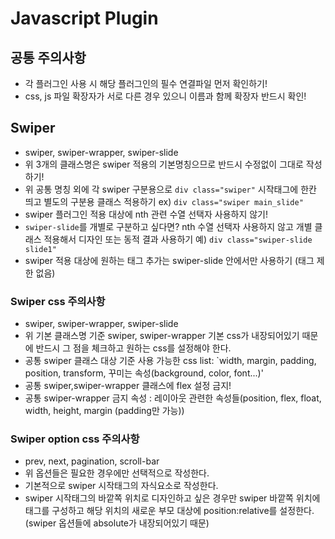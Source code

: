 # Javascript Plugin
## 공통 주의사항
* 각 플러그인 사용 시 해당 플러그인의 필수 연결파일 먼저 확인하기!
* css, js 파일 확장자가 서로 다른 경우 있으니 이름과 함께 확장자  반드시 확인!
## Swiper
* swiper, swiper-wrapper, swiper-slide
* 위 3개의 클래스명은 swiper 적용의 기본명칭으므로 반드시 수정없이 그대로 작성하기!
* 위 공통 명칭 외에 각 swiper 구분용으로 `div class="swiper"` 시작태그에 한칸 띄고 별도의 구분용 클래스 적용하기 ex) `div class="swiper main_slide"`
* swiper 플러그인 적용 대상에 nth 관련 수열 선택자 사용하지 않기!
* `swiper-slide`를 개별로 구분하고 싶다면? nth 수열 선택자 사용하지 않고 개별 클래스 적용해서 디자인 또는 동적 결과 사용하기 예) `div class="swiper-slide slide1"`
* swiper 적용 대상에 원하는 태그 추가는 swiper-slide 안에서만 사용하기 (태그 제한 없음)
### Swiper css 주의사항
* swiper, swiper-wrapper, swiper-slide
* 위 기본 클래스명 기준 swiper, swiper-wrapper 기본 css가 내장되어있기 때문에 반드시 그 점을 체크하고 원하는 css를 설정해야 한다.
* 공통 swiper 클래스 대상 기준 사용 가능한 css list: `width, margin, padding, position, transform, 꾸미는 속성(background, color, font...)'
* 공통 swiper,swiper-wrapper 클래스에 flex 설정 금지!
* 공통 swiper-wrapper 금지 속성 : 레이아웃 관련한 속성들(position, flex, float, width, height, margin (padding만 가능))
### Swiper option css 주의사항
* prev, next, pagination, scroll-bar
* 위 옵션들은 필요한 경우에만 선택적으로 작성한다.
* 기본적으로 swiper 시작태그의 자식요소로 작성한다.
* swiper 시작태그의 바깥쪽 위치로 디자인하고 싶은 경우만 swiper 바깥쪽 위치에 태그를 구성하고 해당 위치의 새로운 부모 대상에 position:relative를 설정한다. (swiper 옵션들에 absolute가 내장되어있기 때문)